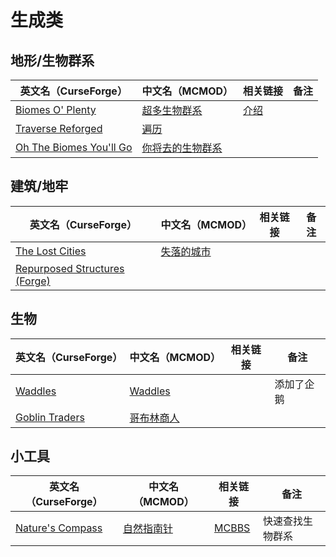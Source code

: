 # 生成类

## 地形/生物群系

| 英文名（CurseForge）                                                                                | 中文名（MCMOD）                                          | 相关链接                                              | 备注             |
| --------------------------------------------------------------------------------------------------- | -------------------------------------------------------- | ----------------------------------------------------- | ---------------- |
| [Biomes O' Plenty](https://www.curseforge.com/minecraft/mc-mods/biomes-o-plenty)                    | [超多生物群系](https://www.mcmod.cn/class/108.html)      | [介绍](https://www.mcbbs.net/thread-814732-1-1.html)  |                  |
| [Traverse Reforged](https://www.curseforge.com/minecraft/mc-mods/traverse-reforged)                 | [遍历](https://www.mcmod.cn/class/1416.html)             |                                                       |                  |
| [Oh The Biomes You'll Go](https://www.curseforge.com/minecraft/mc-mods/oh-the-biomes-youll-go)      | [你将去的生物群系](https://www.mcmod.cn/class/1618.html) |                                                       |                  |

## 建筑/地牢

| 英文名（CurseForge）                                                                                | 中文名（MCMOD）                                          | 相关链接                                              | 备注             |
| --------------------------------------------------------------------------------------------------- | -------------------------------------------------------- | ----------------------------------------------------- | ---------------- |
| [The Lost Cities](https://www.curseforge.com/minecraft/mc-mods/the-lost-cities)                     | [失落的城市](https://www.mcmod.cn/class/1295.html)       |                                                       |                  |
| [Repurposed Structures (Forge)](https://www.curseforge.com/minecraft/mc-mods/repurposed-structures) |                                                          |                                                       |                  |

## 生物

| 英文名（CurseForge）                                                          | 中文名（MCMOD）                                    | 相关链接 | 备注       |
| ----------------------------------------------------------------------------- | -------------------------------------------------- | -------- | ---------- |
| [Waddles](https://www.curseforge.com/minecraft/mc-mods/waddles)               | [Waddles](https://www.mcmod.cn/class/1641.html)    |          | 添加了企鹅 |
| [Goblin Traders](https://www.curseforge.com/minecraft/mc-mods/goblin-traders) | [哥布林商人](https://www.mcmod.cn/class/2353.html) |          |            |

## 小工具

| 英文名（CurseForge）                                                          | 中文名（MCMOD）                                    | 相关链接 | 备注       |
| ----------------------------------------------------------------------------- | -------------------------------------------------- | -------- | ---------- |
| [Nature's Compass](https://www.curseforge.com/minecraft/mc-mods/natures-compass)                    | [自然指南针](https://www.mcmod.cn/class/754.html)        | [MCBBS](https://www.mcbbs.net/thread-977694-1-1.html) | 快速查找生物群系 |
